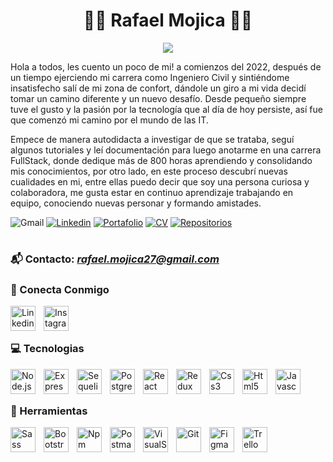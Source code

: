 <h1 align="center">🧑‍💻 Rafael Mojica 🧑‍💻</h1>

<p align="center">
 <img src="https://readme-typing-svg.herokuapp.com?color=58D68D&lines=Full+Stack+Developer&center=true">
</p>

Hola a todos, les cuento un poco de mi! a comienzos del 2022, después de un tiempo ejerciendo mi carrera como Ingeniero Civil y sintiéndome insatisfecho salí de mi zona de confort, dándole un giro a mi vida decidí tomar un camino diferente y un nuevo desafío. Desde pequeño siempre tuve el gusto y la pasión por la tecnología que al día de hoy persiste, así fue que comenzó mi camino por el mundo de las IT.

Empece de manera autodidacta a investigar de que se trataba, seguí algunos tutoriales y leí documentación para luego anotarme en una carrera FullStack, donde dedique más de 800 horas aprendiendo y consolidando mis conocimientos, por otro lado, en este proceso descubrí nuevas cualidades en mi, entre ellas puedo decir que soy una persona curiosa y colaboradora, me gusta estar en continuo aprendizaje trabajando en equipo, conociendo nuevas personar y formando amistades.
 
<p align="left">
    <img alt="Gmail" title="gmail" src="https://custom-icon-badges.demolab.com/badge/-rafael.mojica27@gmail.com-red?style=for-the-badge&logo=mention&logoColor=white"/>
  <a href="https://www.linkedin.com/in/rafamojica/">
    <img alt="Linkedin" title="linkedin" src="https://custom-icon-badges.demolab.com/badge/-Linkedin-blue?style=for-the-badge&logoColor=white&logo=portafolio"/></a>
  <a href="https://www.linkedin.com/in/rafamojica/">
    <img alt="Portafolio" title="portafolio" src="https://custom-icon-badges.demolab.com/badge/-Portafolio-teal?style=for-the-badge&logo=repo-template&logoColor=white"/></a>
  <a href="https://www.linkedin.com/in/rafamojica/">
    <img alt="CV" title="CV" src="https://custom-icon-badges.demolab.com/badge/-CV-F25278?style=for-the-badge&logo=download&logoColor=white"/></a>
  <a href="https://github.com/RafaMojica?tab=repositories">
    <img alt="Repositorios" title="Mira mis repositorios" src="https://custom-icon-badges.demolab.com/badge/-Repositorios-orange?style=for-the-badge&logoColor=white&logo=repo"/></a>
</p>

#

### 📬 Contacto: <em>rafael.mojica27@gmail.com</em>

### 🤗 Conecta Conmigo

<a href="https://www.linkedin.com/in/rafamojica/" target="_blank" rel="noopener noreferrer">
  <img align="left" alt="Linkedin" width="40px" style="padding-right:10px" src="https://cdn.jsdelivr.net/gh/devicons/devicon/icons/linkedin/linkedin-original.svg" />
</a>
<a href="https://www.instagram.com/tartaruga_nago/" target="_blank" rel="noopener noreferrer">
  <img align="left" alt="Instagram" width="40px" style="padding-right:10px" src="https://raw.githubusercontent.com/rahuldkjain/github-profile-readme-generator/master/src/images/icons/Social/instagram.svg" />
</a>
<br/><br/>

### 💻 Tecnologias

<img align="left" alt="Node.js" width="40px" style="padding-right:10px" src="https://cdn.jsdelivr.net/gh/devicons/devicon/icons/nodejs/nodejs-original.svg" />
<img align="left" alt="Express" width="40px" style="padding-right:10px" src="https://assets.website-files.com/61ca3f775a79ec5f87fcf937/6202fcdee5ee8636a145a41b_1234.png" />
<img align="left" alt="Sequelize" width="40px" style="padding-right:10px" src="https://cdn.jsdelivr.net/gh/devicons/devicon/icons/sequelize/sequelize-original.svg" />
<img align="left" alt="Postgresql" width="40px" style="padding-right:10px" src="https://cdn.jsdelivr.net/gh/devicons/devicon/icons/postgresql/postgresql-original.svg" />
<img align="left" alt="React" width="40px" style="padding-right:10px" src="https://cdn.jsdelivr.net/gh/devicons/devicon/icons/react/react-original.svg" />
<img align="left" alt="Redux" width="40px" style="padding-right:10px" src="https://cdn.jsdelivr.net/gh/devicons/devicon/icons/redux/redux-original.svg" />
<img align="left" alt="Css3" width="40px" style="padding-right:10px" src="https://cdn.jsdelivr.net/gh/devicons/devicon/icons/css3/css3-original.svg" />
<img align="left" alt="Html5" width="40px" style="padding-right:10px" src="https://cdn.jsdelivr.net/gh/devicons/devicon/icons/html5/html5-original.svg" />
<img align="left" alt="Javascript" width="40px" style="padding-right:10px" src="https://cdn.jsdelivr.net/gh/devicons/devicon/icons/javascript/javascript-original.svg" />
<br/><br/>

### 🧰 Herramientas

<img align="left" alt="Sass" width="40px" style="padding-right:10px" src="https://cdn.jsdelivr.net/gh/devicons/devicon/icons/sass/sass-original.svg" />
<img align="left" alt="Bootstrap" width="40px" style="padding-right:10px" src="https://cdn.jsdelivr.net/gh/devicons/devicon/icons/bootstrap/bootstrap-original.svg" />
<img align="left" alt="Npm" width="40px" style="padding-right:10px" src="https://cdn.jsdelivr.net/gh/devicons/devicon/icons/npm/npm-original-wordmark.svg" />
<img align="left" alt="Postman" width="40px" style="padding-right:10px" src="https://www.vectorlogo.zone/logos/getpostman/getpostman-icon.svg" />
<img align="left" alt="VisualStudio" width="40px" style="padding-right:10px" src="https://cdn.jsdelivr.net/gh/devicons/devicon/icons/visualstudio/visualstudio-plain.svg" />
<img align="left" alt="Git" width="40px" style="padding-right:10px" src="https://cdn.jsdelivr.net/gh/devicons/devicon/icons/git/git-original.svg" />
<img align="left" alt="Figma" width="40px" style="padding-right:10px" src="https://cdn.jsdelivr.net/gh/devicons/devicon/icons/figma/figma-original.svg" />
<img align="left" alt="Trello" width="40px" style="padding-right:10px" src="https://cdn.jsdelivr.net/gh/devicons/devicon/icons/trello/trello-plain.svg" />
